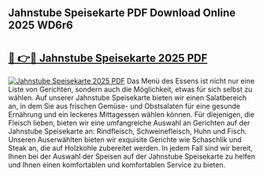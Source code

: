 ## Jahnstube Speisekarte PDF Download Online 2025 WD6r6

# <h2><a href="http://gc67rze.nevu.top/?p=Jahnstube+Speisekarte">🔗 👉🔴 Jahnstube Speisekarte 2025 PDF</a></h2>

[![Jahnstube Speisekarte 2025 PDF](https://i.imgur.com/dBaPXMq.png)](http://gc67rze.nevu.top/?p=Jahnstube+Speisekarte)
Das Menü des Essens ist nicht nur eine Liste von Gerichten, sondern auch die Möglichkeit, etwas für sich selbst zu wählen. Auf unserer Jahnstube Speisekarte bieten wir einen Salatbereich an, in dem Sie aus frischen Gemüse- und Obstsalaten für eine gesunde Ernährung und ein leckeres Mittagessen wählen können. Für diejenigen, die Fleisch lieben, bieten wir eine umfangreiche Auswahl an Gerichten auf der Jahnstube Speisekarte an: Rindfleisch, Schweinefleisch, Huhn und Fisch. Unseren Auserwählten bieten wir exquisite Gerichte wie Schaschlik und Steak an, die auf Holzkohle zubereitet werden. In jedem Fall sind wir bereit, Ihnen bei der Auswahl der Speisen auf der Jahnstube Speisekarte zu helfen und Ihnen einen komfortablen und komfortablen Service zu bieten.
